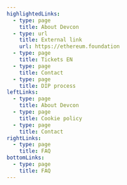 ```yaml
---
highlightedLinks:
  - type: page
    title: About Devcon
  - type: url
    title: External link
    url: https://ethereum.foundation
  - type: page
    title: Tickets EN
  - type: page
    title: Contact
  - type: page
    title: DIP process
leftLinks:
  - type: page
    title: About Devcon
  - type: page
    title: Cookie policy
  - type: page
    title: Contact
rightLinks:
  - type: page
    title: FAQ
bottomLinks:
  - type: page
    title: FAQ
---
```

